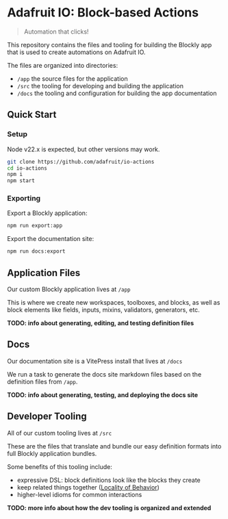 # Adafruit IO: Block-based Actions

> Automation that clicks!

This repository contains the files and tooling for building the Blockly app
that is used to create automations on Adafruit IO.

The files are organized into directories:
- `/app` the source files for the application
- `/src` the tooling for developing and building the application
- `/docs` the tooling and configuration for building the app documentation

## Quick Start

### Setup

Node v22.x is expected, but other versions may work.

```sh
git clone https://github.com/adafruit/io-actions
cd io-actions
npm i
npm start
```

### Exporting

Export a Blockly application:
```sh
npm run export:app
```

Export the documentation site:
```sh
npm run docs:export
```


## Application Files

Our custom Blockly application lives at `/app`

This is where we create new workspaces, toolboxes, and blocks, as well as block
elements like fields, inputs, mixins, validators, generators, etc.

**TODO: info about generating, editing, and testing definition files**


## Docs

Our documentation site is a VitePress install that lives at `/docs`

We run a task to generate the docs site markdown files based on the definition
files from `/app`.

**TODO: info about generating, testing, and deploying the docs site**


## Developer Tooling

All of our custom tooling lives at `/src`

These are the files that translate and bundle our easy definition formats into
full Blockly application bundles.

Some benefits of this tooling include:
- expressive DSL: block definitions look like the blocks they create
- keep related things together ([Locality of Behavior](https://htmx.org/essays/locality-of-behaviour/))
- higher-level idioms for common interactions

**TODO: more info about how the dev tooling is organized and extended**
